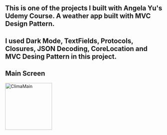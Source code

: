 ## This is one of the projects I built with Angela Yu's Udemy Course. A weather app built with MVC Design Pattern.

## I used Dark Mode, TextFields, Protocols, Closures, JSON Decoding, CoreLocation and MVC Desing Pattern in this project.

## Main Screen

<img title="main" src="https://i.ibb.co/yRY6cyx/Clima-App-Screenshot.png" alt="ClimaMain" width="150" />
